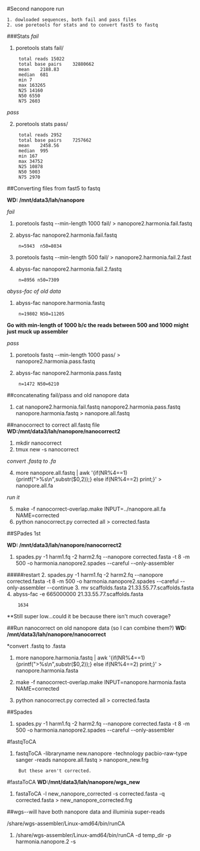 #Second nanopore run

	1. dowloaded sequences, both fail and pass files
	2. use poretools for stats and to convert fast5 to fastq 


###Stats
*fail*

1. poretools stats fail/ 

		total reads	15022
		total base pairs	32880662
		mean	2188.83
		median	681
		min	7
		max	163265
		N25	14160
		N50	6550
		N75	2603

*pass*

2. poretools stats pass/

		total reads	2952
		total base pairs	7257662
		mean	2458.56
		median	995
		min	167
		max	34752
		N25	10878
		N50	5003
		N75	2970

##Converting files from fast5 to fastq 

**WD: /mnt/data3/lah/nanopore**

*fail*

1. poretools fastq  --min-length 1000 fail/ > nanopore2.harmonia.fail.fastq
2. abyss-fac nanopore2.harmonia.fail.fastq
		
		n=5943	n50=8034
		
3. poretools fastq --min-length 500 fail/ > nanopore2.harmonia.fail.2.fast
4. abyss-fac nanopore2.harmonia.fail.2.fastq 

		n=8956 n50=7309
		
*abyss-fac of old data*

1. abyss-fac nanopore.harmonia.fastq	

		n=19802 N50=11205
		
		
**Go with min-length of 1000 b/c the reads between 500 and 1000 might just muck up assembler** 

*pass*

1. poretools fastq --min-length 1000 pass/ > nanopore2.harmonia.pass.fastq
2. abyss-fac nanopore2.harmonia.pass.fastq 

		n=1472 N50=6210
	
##concatenating fail/pass and old nanopore data 
1. cat nanopore2.harmonia.fail.fastq nanopore2.harmonia.pass.fastq nanopore.harmonia.fastq > nanopore.all.fastq


##nanocorrect to correct all.fastq file
**WD:/mnt/data3/lah/nanopore/nanocorrect2**

1. mkdir nanocorrect
2. tmux new -s nanocorrect

*convert .fastq to .fa*

4. more nanopore.all.fastq | awk '{if(NR%4==1) {printf(">%s\n",substr($0,2));} else if(NR%4==2) print;}' > nanopore.all.fa		

*run it*

5. make -f nanocorrect-overlap.make INPUT=../nanopore.all.fa NAME=corrected
6. python nanocorrect.py corrected all > corrected.fasta

##SPades 1st

**WD: /mnt/data3/lah/nanopore/nanocorrect2**

1. spades.py -1 harm1.fq -2 harm2.fq --nanopore corrected.fasta -t 8 -m 500 -o harmonia.nanopore2.spades --careful --only-assembler

#####restart
2. spades.py -1 harm1.fq -2 harm2.fq --nanopore corrected.fasta -t 8 -m 500 -o harmonia.nanopore2.spades --careful --only-assembler --continue
3. mv scaffolds.fasta 21.33.55.77.scaffolds.fasta
4. abyss-fac -e 665000000 21.33.55.77.scaffolds.fasta

		1634
**Still super low...could it be because there isn't much coverage? 



##Run nanocorrect on old nanopore data (so I can combine them?)
**WD: /mnt/data3/lah/nanopore/nanocorrect**

*convert .fastq to .fasta

1. more nanopore.harmonia.fastq | awk '{if(NR%4==1) {printf(">%s\n",substr($0,2));} else if(NR%4==2) print;}' > nanopore.harmonia.fasta 

1. make -f nanocorrect-overlap.make INPUT=nanopore.harmonia.fasta NAME=corrected 
2. python nanocorrect.py corrected all > corrected.fasta

##Spades
1. spades.py -1 harm1.fq -2 harm2.fq --nanopore corrected.fasta -t 8 -m 500 -o harmonia.nanopore2.spades --careful --only-assembler



#fastqToCA
1. fastqToCA -libraryname new.nanopore -technology pacbio-raw-type sanger -reads nanopore.all.fastq > nanopore_new.frg

		But these aren't corrected.

#fastaToCA
**WD:/mnt/data3/lah/nanopore/wgs_new**
1. fastaToCA -l new_nanopore_corrected -s corrected.fasta -q corrected.fasta > new_nanopore_corrected.frg				

##wgs--will have both nanopore data and illuminia super-reads 

/share/wgs-assembler/Linux-amd64/bin/runCA

1. /share/wgs-assembler/Linux-amd64/bin/runCA -d temp_dir -p harmonia.nanopore.2 -s


	
					
